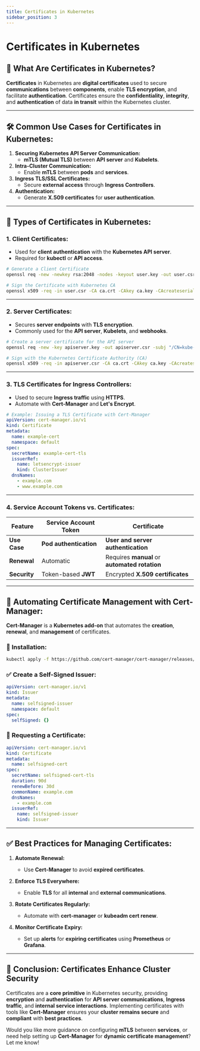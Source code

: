 ```yaml
---
title: Certificates in Kubernetes
sidebar_position: 3
---
```


# Certificates in Kubernetes

## 🔐 **What Are Certificates in Kubernetes?**

**Certificates** in Kubernetes are **digital certificates** used to secure **communications** between **components**, enable **TLS encryption**, and facilitate **authentication**. Certificates ensure the **confidentiality**, **integrity**, and **authentication** of data **in transit** within the Kubernetes cluster.

---

## 🛠️ **Common Use Cases for Certificates in Kubernetes:**

1. **Securing Kubernetes API Server Communication:**
   - **mTLS (Mutual TLS)** between **API server** and **Kubelets**.
2. **Intra-Cluster Communication:**
   - Enable **mTLS** between **pods** and **services**.
3. **Ingress TLS/SSL Certificates:**
   - Secure **external access** through **Ingress Controllers**.
4. **Authentication:**
   - Generate **X.509 certificates** for **user authentication**.

---

## 📑 **Types of Certificates in Kubernetes:**

### 1. **Client Certificates:**

- Used for **client authentication** with the **Kubernetes API server**.
- Required for **kubectl** or **API access**.

```bash
# Generate a Client Certificate
openssl req -new -newkey rsa:2048 -nodes -keyout user.key -out user.csr -subj "/CN=example-user"

# Sign the Certificate with Kubernetes CA
openssl x509 -req -in user.csr -CA ca.crt -CAkey ca.key -CAcreateserial -out user.crt -days 365
```

---

### 2. **Server Certificates:**

- Secures **server endpoints** with **TLS encryption**.
- Commonly used for the **API server**, **Kubelets**, and **webhooks**.

```bash
# Create a server certificate for the API server
openssl req -new -key apiserver.key -out apiserver.csr -subj "/CN=kube-apiserver"

# Sign with the Kubernetes Certificate Authority (CA)
openssl x509 -req -in apiserver.csr -CA ca.crt -CAkey ca.key -CAcreateserial -out apiserver.crt -days 365
```

---

### 3. **TLS Certificates for Ingress Controllers:**

- Used to secure **Ingress traffic** using **HTTPS**.
- Automate with **Cert-Manager** and **Let's Encrypt**.

```yaml
# Example: Issuing a TLS Certificate with Cert-Manager
apiVersion: cert-manager.io/v1
kind: Certificate
metadata:
  name: example-cert
  namespace: default
spec:
  secretName: example-cert-tls
  issuerRef:
    name: letsencrypt-issuer
    kind: ClusterIssuer
  dnsNames:
    - example.com
    - www.example.com
```

---

### 4. **Service Account Tokens vs. Certificates:**

| **Feature**                 | **Service Account Token** | **Certificate**                  |
|-----------------------------|---------------------------|---------------------------------|
| **Use Case**                | **Pod authentication**    | **User and server authentication** |
| **Renewal**                 | Automatic                 | Requires **manual** or **automated rotation** |
| **Security**                | Token-based **JWT**       | Encrypted **X.509 certificates** |

---

## 🔄 **Automating Certificate Management with Cert-Manager:**

**Cert-Manager** is a **Kubernetes add-on** that automates the **creation**, **renewal**, and **management** of certificates.

### 🚦 **Installation:**

```bash
kubectl apply -f https://github.com/cert-manager/cert-manager/releases/download/v1.9.1/cert-manager.yaml
```

### ✅ **Create a Self-Signed Issuer:**

```yaml
apiVersion: cert-manager.io/v1
kind: Issuer
metadata:
  name: selfsigned-issuer
  namespace: default
spec:
  selfSigned: {}
```

### 🔑 **Requesting a Certificate:**

```yaml
apiVersion: cert-manager.io/v1
kind: Certificate
metadata:
  name: selfsigned-cert
spec:
  secretName: selfsigned-cert-tls
  duration: 90d
  renewBefore: 30d
  commonName: example.com
  dnsNames:
    - example.com
  issuerRef:
    name: selfsigned-issuer
    kind: Issuer
```

---

## ✅ **Best Practices for Managing Certificates:**

1. **Automate Renewal:**
   - Use **Cert-Manager** to avoid **expired certificates**.

2. **Enforce TLS Everywhere:**
   - Enable **TLS** for all **internal** and **external communications**.

3. **Rotate Certificates Regularly:**
   - Automate with **cert-manager** or **kubeadm cert renew**.

4. **Monitor Certificate Expiry:**
   - Set up **alerts** for **expiring certificates** using **Prometheus** or **Grafana**.

---

## 🔐 **Conclusion: Certificates Enhance Cluster Security**

Certificates are a **core primitive** in Kubernetes security, providing **encryption** and **authentication** for **API server communications**, **Ingress traffic**, and **internal service interactions**. Implementing certificates with tools like **Cert-Manager** ensures your **cluster remains secure** and **compliant** with **best practices**.

Would you like more guidance on configuring **mTLS** between **services**, or need help setting up **Cert-Manager** for **dynamic certificate management**? Let me know!
